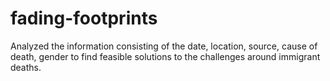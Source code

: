 # fading-footprints
Analyzed the information consisting of the date, location, source, cause of death, gender to find feasible solutions to the challenges around immigrant deaths.
